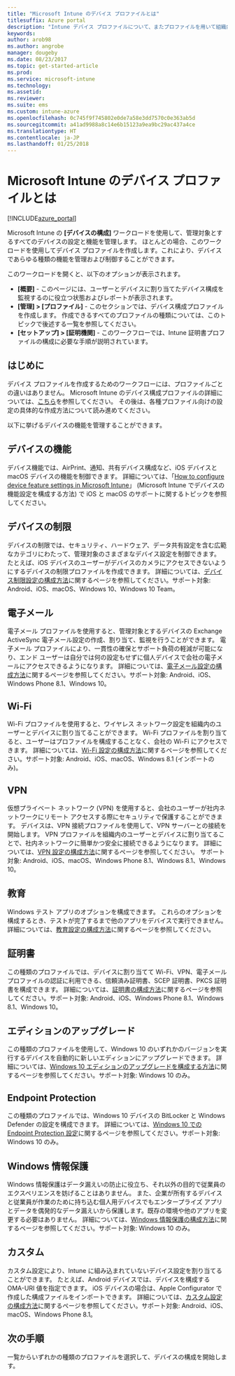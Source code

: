 ```yaml
---
title: "Microsoft Intune のデバイス プロファイルとは"
titlesuffix: Azure portal
description: "Intune デバイス プロファイルについて、またプロファイルを用いて組織内でデバイスを管理および保護する方法について説明します。\""
keywords: 
author: arob98
ms.author: angrobe
manager: dougeby
ms.date: 08/23/2017
ms.topic: get-started-article
ms.prod: 
ms.service: microsoft-intune
ms.technology: 
ms.assetid: 
ms.reviewer: 
ms.suite: ems
ms.custom: intune-azure
ms.openlocfilehash: 0c745f9f745802e0de7a58e3dd7570c0e363ab5d
ms.sourcegitcommit: a41ad9988a8c14e6b15123a9ea9bc29ac437a4ce
ms.translationtype: HT
ms.contentlocale: ja-JP
ms.lasthandoff: 01/25/2018
---
```

# <a name="what-are-microsoft-intune-device-profiles"></a>Microsoft Intune のデバイス プロファイルとは

[!INCLUDE[azure_portal](./includes/azure_portal.md)]

Microsoft Intune の **[デバイスの構成]** ワークロードを使用して、管理対象とするすべてのデバイスの設定と機能を管理します。 ほとんどの場合、このワークロードを使用してデバイス プロファイルを作成します。これにより、デバイスであらゆる種類の機能を管理および制御することができます。

このワークロードを開くと、以下のオプションが表示されます。

- **[概要]** - このページには、ユーザーとデバイスに割り当てたデバイス構成を監視するのに役立つ状態およびレポートが表示されます。
- **[管理] > [プロファイル]** - このセクションでは、デバイス構成プロファイルを作成します。 作成できるすべてのプロファイルの種類については、このトピックで後述する一覧を参照してください。
- **[セットアップ] > [証明機関]** - このワークフローでは、Intune 証明書プロファイルの構成に必要な手順が説明されています。

## <a name="getting-started"></a>はじめに

デバイス プロファイルを作成するためのワークフローには、プロファイルごとの違いはありません。 Microsoft Intune のデバイス構成プロファイルの詳細については、[こちら](device-profile-create.md)を参照してください。 その後は、各種プロファイル向けの設定の具体的な作成方法について読み進めてください。

以下に挙げるデバイスの機能を管理することができます。

## <a name="device-features"></a>デバイスの機能

デバイス機能では、AirPrint、通知、共有デバイス構成など、iOS デバイスと macOS デバイスの機能を制御できます。
詳細については、「[How to configure device feature settings in Microsoft Intune](device-features-configure.md)」 (Microsoft Intune でデバイスの機能設定を構成する方法) で iOS と macOS のサポートに関するトピックを参照してください。

## <a name="device-restrictions"></a>デバイスの制限
デバイスの制限では、セキュリティ、ハードウェア、データ共有設定を含む広範なカテゴリにわたって、管理対象のさまざまなデバイス設定を制御できます。 たとえば、iOS デバイスのユーザーがデバイスのカメラにアクセスできないようにするデバイスの制限プロファイルを作成できます。
詳細については、[デバイス制限設定の構成方法](device-restrictions-configure.md)に関するページを参照してください。サポート対象: Android、iOS、macOS、Windows 10、Windows 10 Team。

## <a name="email"></a>電子メール
電子メール プロファイルを使用すると、管理対象とするデバイスの Exchange ActiveSync 電子メール設定の作成、割り当て、監視を行うことができます。 電子メール プロファイルにより、一貫性の確保とサポート負荷の軽減が可能になり、エンド ユーザーは自分では何の設定もせずに個人デバイスで会社の電子メールにアクセスできるようになります。
詳細については、[電子メール設定の構成方法](email-settings-configure.md)に関するページを参照してください。サポート対象: Android、iOS、Windows Phone 8.1、Windows 10。

## <a name="wi-fi"></a>Wi-Fi
Wi-Fi プロファイルを使用すると、ワイヤレス ネットワーク設定を組織内のユーザーとデバイスに割り当てることができます。 Wi-Fi プロファイルを割り当てると、ユーザーはプロファイルを構成することなく、会社の Wi-Fi にアクセスできます。
詳細については、[Wi-Fi 設定の構成方法](wi-fi-settings-configure.md)に関するページを参照してください。サポート対象: Android、iOS、macOS、Windows 8.1 (インポートのみ)。

## <a name="vpn"></a>VPN
仮想プライベート ネットワーク (VPN) を使用すると、会社のユーザーが社内ネットワークにリモート アクセスする際にセキュリティで保護することができます。 デバイスは、VPN 接続プロファイルを使用して、VPN サーバーとの接続を開始します。 VPN プロファイルを組織内のユーザーとデバイスに割り当てることで、社内ネットワークに簡単かつ安全に接続できるようになります。
詳細については、[VPN 設定の構成方法](vpn-settings-configure.md)に関するページを参照してください。
サポート対象: Android、iOS、macOS、Windows Phone 8.1、Windows 8.1、Windows 10。

## <a name="education"></a>教育
Windows テスト アプリのオプションを構成できます。 これらのオプションを構成するとき、テストが完了するまで他のアプリをデバイスで実行できません。
詳細については、[教育設定の構成方法](education-settings-configure.md)に関するページを参照してください。

## <a name="certificates"></a>証明書
この種類のプロファイルでは、デバイスに割り当てて Wi-Fi、VPN、電子メール プロファイルの認証に利用できる、信頼済み証明書、SCEP 証明書、PKCS 証明書を構成できます。
詳細については、[証明書の構成方法](certificates-configure.md)に関するページを参照してください。サポート対象: Android、iOS、Windows Phone 8.1、Windows 8.1、Windows 10。

## <a name="edition-upgrade"></a>エディションのアップグレード
この種類のプロファイルを使用して、Windows 10 のいずれかのバージョンを実行するデバイスを自動的に新しいエディションにアップグレードできます。
詳細については、[Windows 10 エディションのアップグレードを構成する方法](edition-upgrade-configure-windows-10.md)に関するページを参照してください。サポート対象: Windows 10 のみ。

## <a name="endpoint-protection"></a>Endpoint Protection
この種類のプロファイルでは、Windows 10 デバイスの BitLocker と Windows Defender の設定を構成できます。
詳細については、[Windows 10 での Endpoint Protection 設定](endpoint-protection-windows-10.md)に関するページを参照してください。サポート対象: Windows 10 のみ。

## <a name="windows-information-protection"></a>Windows 情報保護
Windows 情報保護はデータ漏えいの防止に役立ち、それ以外の目的で従業員のエクスペリエンスを妨げることはありません。 また、企業が所有するデバイスと従業員が作業のために持ち込む個人用デバイスでもエンタープライズ アプリとデータを偶発的なデータ漏えいから保護します。既存の環境や他のアプリを変更する必要はありません。
詳細については、[Windows 情報保護の構成方法](windows-information-protection-configure.md)に関するページを参照してください。サポート対象: Windows 10 のみ。

## <a name="custom"></a>カスタム
カスタム設定により、Intune に組み込まれていないデバイス設定を割り当てることができます。 たとえば、Android デバイスでは、デバイスを構成する OMA-URI 値を指定できます。 iOS デバイスの場合は、Apple Configurator で作成した構成ファイルをインポートできます。
詳細については、[カスタム設定の構成方法](custom-settings-configure.md)に関するページを参照してください。サポート対象: Android、iOS、macOS、Windows Phone 8.1。

## <a name="next-steps"></a>次の手順
一覧からいずれかの種類のプロファイルを選択して、デバイスの構成を開始します。
